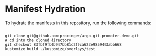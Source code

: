 
# Manifest Hydration

To hydrate the manifests in this repository, run the following commands:

```shell

git clone git@github.com:procinger/argo-git-promoter-demo.git
# cd into the cloned directory
git checkout 83fbf9fb0b947bb81c2f9ca623e9859443abb668
kustomize build ./kustomize/overlays/test
```